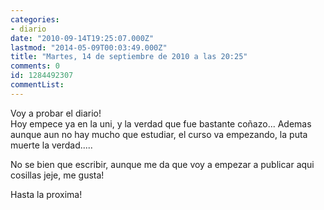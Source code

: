 ```yaml
---
categories:
- diario
date: "2010-09-14T19:25:07.000Z"
lastmod: "2014-05-09T00:03:49.000Z"
title: "Martes, 14 de septiembre de 2010 a las 20:25"
comments: 0
id: 1284492307
commentList:
---
```


Voy a probar el diario!  
Hoy empece ya en la uni, y la verdad que fue bastante coñazo... Ademas aunque aun no hay mucho que estudiar, el curso va empezando, la puta muerte la verdad.....  
  
No se bien que escribir, aunque me da que voy a empezar a publicar aqui cosillas jeje, me gusta!  
  
Hasta la proxima!
